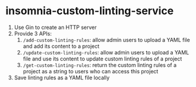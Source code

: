 # insomnia-custom-linting-service

1. Use Gin to create an HTTP server
2. Provide 3 APIs:
   1. `/add-custom-linting-rules`: allow admin users to upload a YAML file and add its content to a project
   2. `/update-custom-linting-rules`: allow admin users to upload a YAML file and use its content to update custom linting rules of a project
   3. `/get-custom-linting-rules`: return the custom linting rules of a project as a string to users who can access this project
3. Save linting rules as a YAML file locally
